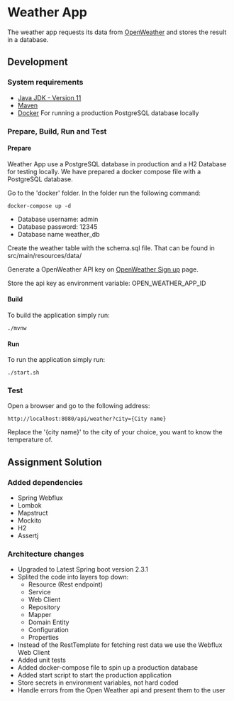 # Weather App

The weather app requests its data from [OpenWeather](https://openweathermap.org/) and stores the result in a database.


## Development

### System requirements
* [Java JDK - Version 11](https://www.oracle.com/java/technologies/javase-jdk11-downloads.html)
* [Maven](https://maven.apache.org/download.cgi)
* [Docker](https://www.docker.com/) For running a production PostgreSQL database locally

### Prepare, Build, Run and Test

#### Prepare
Weather App use a PostgreSQL database in production and a H2 Database for testing locally. We have prepared a docker compose file with a PostgreSQL database.

Go to the 'docker' folder. In the folder run the following command:

    docker-compose up -d 

* Database username: admin
* Database password: 12345
* Database name weather_db

Create the weather table with the schema.sql file. That can be found in src/main/resources/data/

Generate a OpenWeather API key on [OpenWeather Sign up](https://openweathermap.org/appid) page.

Store the api key as environment variable: OPEN_WEATHER_APP_ID

#### Build
To build the application simply run:

    ./mvnw

#### Run
To run the application simply run:

    ./start.sh

### Test
Open a browser and go to the following address:

    http://localhost:8080/api/weather?city={City name}

Replace the '{city name}' to the city of your choice, you want to know the temperature of.

## Assignment Solution
### Added dependencies
* Spring Webflux
* Lombok
* Mapstruct
* Mockito
* H2
* Assertj

### Architecture changes
* Upgraded to Latest Spring boot version 2.3.1
* Splited the code into layers top down: 
    * Resource (Rest endpoint)
    * Service
    * Web Client
    * Repository
    * Mapper
    * Domain Entity
    * Configuration
    * Properties
* Instead of the RestTemplate for fetching rest data we use the Webflux Web Client
* Added unit tests
* Added docker-compose file to spin up a production database
* Added start script to start the production application
* Store secrets in environment variables, not hard coded
* Handle errors from the Open Weather api and present them to the user
